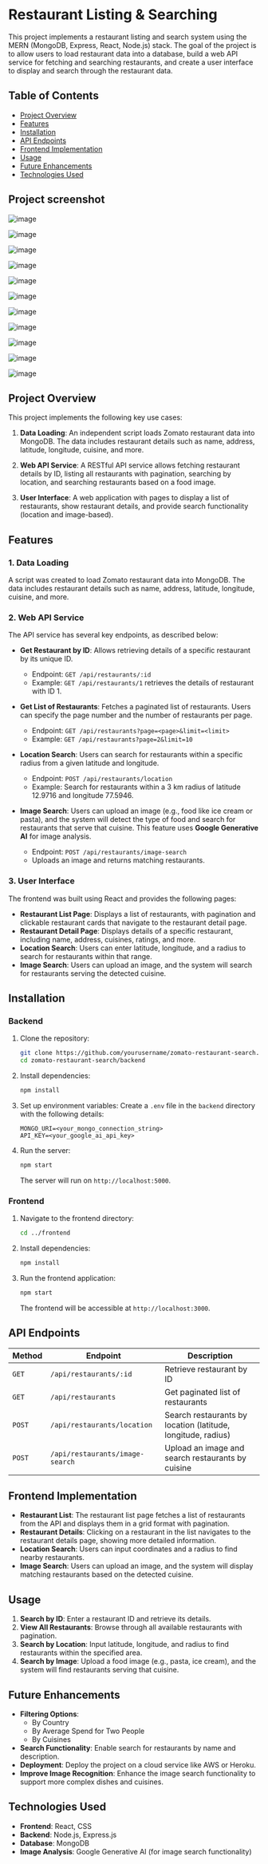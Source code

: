
# Restaurant Listing & Searching

This project implements a restaurant listing and search system using the MERN (MongoDB, Express, React, Node.js) stack. The goal of the project is to allow users to load restaurant data into a database, build a web API service for fetching and searching restaurants, and create a user interface to display and search through the restaurant data.

## Table of Contents
- [Project Overview](#project-overview)
- [Features](#features)
- [Installation](#installation)
- [API Endpoints](#api-endpoints)
- [Frontend Implementation](#frontend-implementation)
- [Usage](#usage)
- [Future Enhancements](#future-enhancements)
- [Technologies Used](#technologies-used)


## Project screenshot

![image](https://github.com/user-attachments/assets/a14dacb8-90ab-44ad-b85d-d1a81559d884)

![image](https://github.com/user-attachments/assets/d0d82734-521f-4add-b1a5-33a6a7be8ee5)

![image](https://github.com/user-attachments/assets/32a92a2e-7714-433c-a640-8ab2a073e073)

![image](https://github.com/user-attachments/assets/ac093591-98a0-492e-8e4b-58a00916372d)

![image](https://github.com/user-attachments/assets/4a21dbfd-c5c9-4a0f-aff7-27f8542ea44f)

![image](https://github.com/user-attachments/assets/fd951d5c-8520-48ac-b0f9-a35810d1934e)

![image](https://github.com/user-attachments/assets/a055821b-77ca-446e-a76f-403d1fd2f44c)

![image](https://github.com/user-attachments/assets/37516354-858a-40b3-94d9-b8f60c4185a2)

![image](https://github.com/user-attachments/assets/af12f6e3-0f37-49da-8019-2a27ccd72640)

![image](https://github.com/user-attachments/assets/04d11cd4-818b-42f6-99c5-60211c7f9148)

![image](https://github.com/user-attachments/assets/bfa8c6e1-5606-4aac-a979-e09e0604852f)














## Project Overview

This project implements the following key use cases:
1. **Data Loading**: An independent script loads Zomato restaurant data into MongoDB. The data includes restaurant details such as name, address, latitude, longitude, cuisine, and more.

2. **Web API Service**: A RESTful API service allows fetching restaurant details by ID, listing all restaurants with pagination, searching by location, and searching restaurants based on a food image.

3. **User Interface**: A web application with pages to display a list of restaurants, show restaurant details, and provide search functionality (location and image-based).

## Features

### 1. **Data Loading**
A script was created to load Zomato restaurant data into MongoDB. The data includes restaurant details such as name, address, latitude, longitude, cuisine, and more.

### 2. **Web API Service**
The API service has several key endpoints, as described below:

- **Get Restaurant by ID**: Allows retrieving details of a specific restaurant by its unique ID. 
    - Endpoint: `GET /api/restaurants/:id`
    - Example: `GET /api/restaurants/1` retrieves the details of restaurant with ID 1.

- **Get List of Restaurants**: Fetches a paginated list of restaurants. Users can specify the page number and the number of restaurants per page. 
    - Endpoint: `GET /api/restaurants?page=<page>&limit=<limit>`
    - Example: `GET /api/restaurants?page=2&limit=10`

- **Location Search**: Users can search for restaurants within a specific radius from a given latitude and longitude.
    - Endpoint: `POST /api/restaurants/location`
    - Example: Search for restaurants within a 3 km radius of latitude 12.9716 and longitude 77.5946.

- **Image Search**: Users can upload an image (e.g., food like ice cream or pasta), and the system will detect the type of food and search for restaurants that serve that cuisine. This feature uses **Google Generative AI** for image analysis.
    - Endpoint: `POST /api/restaurants/image-search`
    - Uploads an image and returns matching restaurants.

### 3. **User Interface**
The frontend was built using React and provides the following pages:

- **Restaurant List Page**: Displays a list of restaurants, with pagination and clickable restaurant cards that navigate to the restaurant detail page.
- **Restaurant Detail Page**: Displays details of a specific restaurant, including name, address, cuisines, ratings, and more.
- **Location Search**: Users can enter latitude, longitude, and a radius to search for restaurants within that range.
- **Image Search**: Users can upload an image, and the system will search for restaurants serving the detected cuisine.

## Installation

### Backend
1. Clone the repository:
    ```bash
    git clone https://github.com/yourusername/zomato-restaurant-search.git
    cd zomato-restaurant-search/backend
    ```
2. Install dependencies:
    ```bash
    npm install
    ```
3. Set up environment variables:
   Create a `.env` file in the `backend` directory with the following details:
   ```env
   MONGO_URI=<your_mongo_connection_string>
   API_KEY=<your_google_ai_api_key>
   ```

4. Run the server:
    ```bash
    npm start
    ```
   The server will run on `http://localhost:5000`.

### Frontend
1. Navigate to the frontend directory:
    ```bash
    cd ../frontend
    ```
2. Install dependencies:
    ```bash
    npm install
    ```
3. Run the frontend application:
    ```bash
    npm start
    ```
   The frontend will be accessible at `http://localhost:3000`.

## API Endpoints

| Method | Endpoint | Description |
|--------|-----------|-------------|
| `GET`  | `/api/restaurants/:id` | Retrieve restaurant by ID |
| `GET`  | `/api/restaurants` | Get paginated list of restaurants |
| `POST` | `/api/restaurants/location` | Search restaurants by location (latitude, longitude, radius) |
| `POST` | `/api/restaurants/image-search` | Upload an image and search restaurants by cuisine |

## Frontend Implementation

- **Restaurant List**: The restaurant list page fetches a list of restaurants from the API and displays them in a grid format with pagination.
- **Restaurant Details**: Clicking on a restaurant in the list navigates to the restaurant details page, showing more detailed information.
- **Location Search**: Users can input coordinates and a radius to find nearby restaurants.
- **Image Search**: Users can upload an image, and the system will display matching restaurants based on the detected cuisine.

## Usage

1. **Search by ID**: Enter a restaurant ID and retrieve its details.
2. **View All Restaurants**: Browse through all available restaurants with pagination.
3. **Search by Location**: Input latitude, longitude, and radius to find restaurants within the specified area.
4. **Search by Image**: Upload a food image (e.g., pasta, ice cream), and the system will find restaurants serving that cuisine.

## Future Enhancements

- **Filtering Options**:
  - By Country
  - By Average Spend for Two People
  - By Cuisines
- **Search Functionality**: Enable search for restaurants by name and description.
- **Deployment**: Deploy the project on a cloud service like AWS or Heroku.
- **Improve Image Recognition**: Enhance the image search functionality to support more complex dishes and cuisines.

## Technologies Used

- **Frontend**: React, CSS
- **Backend**: Node.js, Express.js
- **Database**: MongoDB
- **Image Analysis**: Google Generative AI (for image search functionality)

